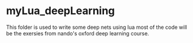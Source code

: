 # myLua_deepLearning

This folder is used to write some deep nets using lua
most of the code will be the exersies from nando's oxford deep learning course.

